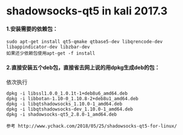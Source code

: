 # shadowsocks-qt5 in kali 2017.3




#### 1.安装需要的依赖包：
  ```
  sudo apt-get install qt5-qmake qtbase5-dev libqrencode-dev libappindicator-dev libzbar-dev
  如果还少依赖包使用apt-get -f install
  ```
#### 2.直接安装五个deb包，直接省去网上说的用dpkg生成deb的包：
依次执行
```
dpkg -i libssl1.0.0_1.0.1t-1+deb8u6_amd64.deb 
dpkg -i libbotan-1.10-0_1.10.8-2+deb8u1_amd64.deb
dpkg -i libqtshadowsocks_1.10.0-1_amd64.deb
dpkg -i libqtshadowsocks-dev_1.10.0-1_amd64.deb
dpkg -i shadowsocks-qt5_2.8.0-1_amd64.deb
```
```
参考 http://www.ychack.com/2018/05/25/shadowsocks-qt5-for-linux/
```
